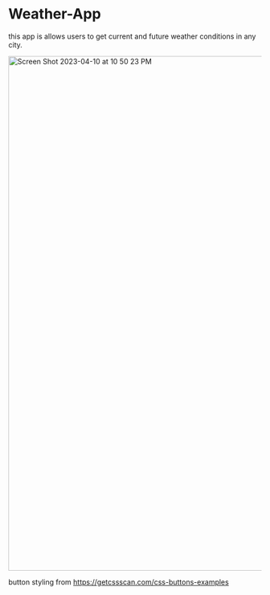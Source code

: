 # Weather-App
this app is allows users to get current and future weather conditions in any city. 

<img width="1024" alt="Screen Shot 2023-04-10 at 10 50 23 PM" src="https://user-images.githubusercontent.com/112764796/231043506-72c477fb-b7b3-4c18-bd54-0c1fc58eddc2.png">

button styling from https://getcssscan.com/css-buttons-examples
